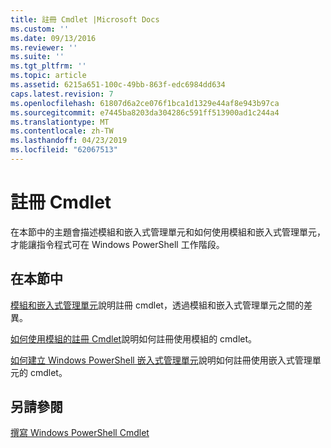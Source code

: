 ```yaml
---
title: 註冊 Cmdlet |Microsoft Docs
ms.custom: ''
ms.date: 09/13/2016
ms.reviewer: ''
ms.suite: ''
ms.tgt_pltfrm: ''
ms.topic: article
ms.assetid: 6215a651-100c-49bb-863f-edc6984dd634
caps.latest.revision: 7
ms.openlocfilehash: 61807d6a2ce076f1bca1d1329e44af8e943b97ca
ms.sourcegitcommit: e7445ba8203da304286c591ff513900ad1c244a4
ms.translationtype: MT
ms.contentlocale: zh-TW
ms.lasthandoff: 04/23/2019
ms.locfileid: "62067513"
---
```

# <a name="registering-cmdlets"></a>註冊 Cmdlet

在本節中的主題會描述模組和嵌入式管理單元和如何使用模組和嵌入式管理單元，才能讓指令程式可在 Windows PowerShell 工作階段。

## <a name="in-this-section"></a>在本節中

[模組和嵌入式管理單元](./modules-and-snap-ins.md)說明註冊 cmdlet，透過模組和嵌入式管理單元之間的差異。

[如何使用模組的註冊 Cmdlet](./how-to-import-cmdlets-using-modules.md)說明如何註冊使用模組的 cmdlet。

[如何建立 Windows PowerShell 嵌入式管理單元](./how-to-create-a-windows-powershell-snap-in.md)說明如何註冊使用嵌入式管理單元的 cmdlet。

## <a name="see-also"></a>另請參閱

[撰寫 Windows PowerShell Cmdlet](./writing-a-windows-powershell-cmdlet.md)
